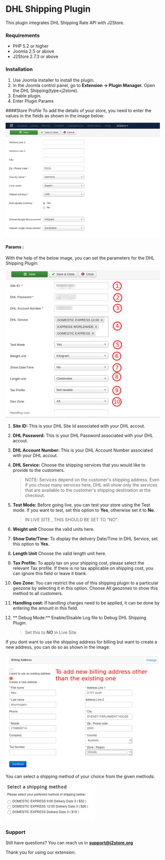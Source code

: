 # DHL Shipping Plugin

This plugin integrates DHL Shipping Rate API with J2Store.

### Requirements

* PHP 5.2 or higher
* Joomla 2.5 or above
* J2Store 2.7.3 or above

### Installation

1. Use Joomla installer to install the plugin.
2. In the Joomla control panel, go to **Extension -> Plugin Manager.** Open the DHL Shipping(type=j2store).
3. Enable plugin.
4. Enter Plugin Params
 
####Store Profile
To add the details of your store, you need to enter the values in the fields as shown in the image below:

![Store Profile](./assets/images/dhl_new_02.png)

#### Params :

With the help of the below image, you can set the parameters for the DHL Shipping Plugin:

![Parameters](./assets/images/dhl_new_04.png)

1. **Site ID:**
	This is your DHL Site Id associated with your DHL accout.

2. **DHL Password:**
	This is your DHL Password associated with your DHL accout.

3. **DHL Account Number:**
	This is your DHL Account Number associated with your DHL accout.

4. **DHL Service:**
    Choose the shipping services that you would like to provide to the customers.

    >NOTE: Services depend on the customer's shipping address. Even if you chose       many services here, DHL will show only the services that are available to the     customer's shipping destination at the checkout.
    
5. **Test Mode:**
	Before going live, you can test your store using the Test mode. If you want to test, set this option to **Yes**, otherwise set it to **No.**

    >IN LIVE SITE , THIS	SHOULD BE SET TO “NO”.

6. **Weight unit**
    Choose the valid units here.
    
7. **Show Date/Time:**
	To display the delivery Date/Time in DHL Service, set this option to **Yes.**

8. **Length Unit**
    Choose the valid length unit here.
    
9. **Tax Profile:**
	To apply tax on your shipping cost, please select the relevant Tax profile. If there is no tax applicable on shipping cost, you can ignore this field or leave it blank.

10. **Geo Zone:**
    You can restrict the use of this shipping plugin to a particular geozone by selecting it in this option. Choose All geozones to show this method to all customers.

11. **Handling cost:**
	If handling charges need to be applied, it can be done by entering the amount in this field.

12. ** Debug Mode:**
	Enable/Disable Log file to Debug DHL Shipping Plugin.     
    >Set this to **NO** in Live Site.

If you dont want to use the shipping address for billing but want to create a new address, you can do so as shown in the image:

![Billing Address](./assets/images/dhl3.png)

You can select a shipping method of your choice from the given methods:

![Shipping Methods](./assets/images/dhl4.png)

### Support
Still have questions? You can reach us in **support@j2store.org** 

Thank you for using our extension.
